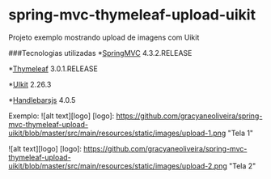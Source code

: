 # spring-mvc-thymeleaf-upload-uikit
Projeto exemplo mostrando upload de imagens com Uikit

###Tecnologias utilizadas
*[SpringMVC](https://spring.io/ "Spring") 4.3.2.RELEASE

*[Thymeleaf](http://www.thymeleaf.org/ "Thymeleaf") 3.0.1.RELEASE
 
*[UIkit](https://getuikit.com "UIkit") 2.26.3

*[Handlebarsjs](http://handlebarsjs.com/ "Handlebarsjs") 4.0.5


Exemplo: 
![alt text][logo]
[logo]: https://github.com/gracyaneoliveira/spring-mvc-thymeleaf-upload-uikit/blob/master/src/main/resources/static/images/upload-1.png "Tela 1"

![alt text][logo]
[logo]: https://github.com/gracyaneoliveira/spring-mvc-thymeleaf-upload-uikit/blob/master/src/main/resources/static/images/upload-2.png "Tela 2"